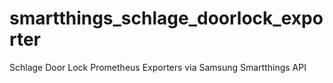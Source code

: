 # smartthings_schlage_doorlock_exporter
Schlage Door Lock Prometheus Exporters via Samsung Smartthings API

